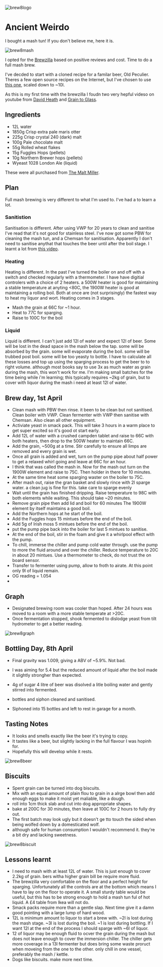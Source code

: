 ![brew8logo](images/brew8logo.png)

# Ancient Weirdo

I bought a mash tun! If you don't believe me, here it is.

![brew8mash](images/brew8mash.jpg)

I opted for the [Brewzilla](https://brewkegtap.co.uk/products/brewzilla-robobrew-35l-gen3-1-1-bundle) based on positive reviews and cost. Time to do a full mash brew.

I've decded to start with a cloned recipe for a familar beer, Old Peculier. Theres a few open source recipes on the Internet, but I've chosen to use [this one](http://www.britishbrewer.com/2010/02/recipe-theakston-old-peculier-version-1/), scaled down to ~10l.

As this is my first time with the brewzilla I foudn two very hepful videso on youtube from [David Heath](https://www.youtube.com/watch?v=HxLJau-hBTs) and [Grain to Glass](https://www.youtube.com/watch?v=SN2Ze9B2iZ8).

## Ingredients

- 12L water
- 1850g Crisp extra pale maris otter
- 225g Crisp crystal 240 (dark) malt
- 100g Pale chocolate malt
- 55g Rolled wheat flakes
- 15g Fuggles Hops (pellets)
- 10g Northern Brewer hops (pellets)
- Wyeast 1028 London Ale (liquid)

These were all purchased from [The Malt Miller](https://www.themaltmiller.co.uk).

## Plan

Full mash brewing is very different to what I'm used to. I've had a to learn a lot.

### Sanitistion

Sanitisation is different. After using VWP for 20 years to clean and sanitise I've read that it's not good for stainless steel.  I've now got some PBW for cleaning the mash tun, and a Chemsan for sanitisation. Apparently I don't need to sanitise anythat that touches the beer until after the boil stage. I learnt a lot from [this video](https://www.youtube.com/watch?v=8p6CmLoj0eo).

### Heating

Heating is different. In the past I've turned the boiler on and off with a switch and checked regularly with a thermometer. I have have digitial controlers with a choice of 2 heaters. a 500W heater is good for maintaining a stable temperature at anyting <80C, the 1900W heater is good at maintaining a rolling boil. Both at once are (not surprisingly) the fastest way to heat my liquor and wort. Heating comes in 3 stages.

* Mash the grain at 66C for ~1 hour.
* Heat to 77C for sparging.
* Raise to 100C for the boil

### Liquid

Liquid is different. I can't just add 12l of water and expect 12l of beer. Some will be lost in the dead space in the mash below the tap. some will be absorbed by the grain. some will evaporate during the boil. some will be trubbed post boil. some will be too yeasty to bottle. I have to calculate all these losses and top up using the sparging process to get the beer to to right volume. although most books say to use 3x as much water as grain during the mash, this won't work for me. I'm making small batches for the time being while i'm learning; this typically requires ~2kg of grain, but to cover with liquor during the mash i need at least 12l of water.

## Brew day, 1st April

* Clean mash with PBW then rinse. it been to be clean but not sanitised. Clean boiler with VWP. Clean fermenter with VWP then sanitise with Chemsan. Also clean all other equipment.
* Activiate yeast in smack pack. This will take 3 hours in a warm place to get super excited so it's good ot start early.
* Add 12L of water with a crushed campden tablet and raise to 66C with both heaters, then drop to the 500W heater to maintain 66C.
* Add the grain, ~500g at a time. Stir carefully to ensure all limps are removed and every grain is wet.
* Once all grain is added and wet, turn on the pump pipe about half power to get a relaxed whirl going and leave at 66C for an hour.
* I think that was called the mash in. Now for the mash out turn on the 1900W element and raise to 75C. Then holder in there for 10 minutes.
* At the same time heat some sparging waster on the boiler to 75C.
* After mash out, raise the gran basket and slowly rince with 2l sparge water. a clean jug is fine for this. take care to sparge evenly
* Wait until the grain has finished dripping. Raise temperature to 98C with both elements while waiting. This should take ~20 minutes.
* Remove grain pipe then add lid and boil for 60 minutes The 1900W element by itself maintains a good boil.
* Add the Northern hops at he start of the boil.
* Add the Fuggles hops 15 mintues before the end of the boil.
* Add 5g of Irish moss 5 mintues before the end of the boil.
* put the pump pipe back into the boiler for last 5 mintues to sanitise. 
* At the end of the boil, stir in the foam and give it a whirlpool effect with the pump.
* To chill, immerse the chiller and pump cold water through. use the pump to more the fluid around and over the chiller. Reduce temperature to 20C in about 20 mintues. Use a thermometer to check, do not trust the on board sensor.
* Transfer to fermenter using pump, allow to froth to airate. At this point only 9l of liquid remain.
* OG reading = 1.054
* 

## Graph

* Designated brewing room was cooler than hoped. After 24 hours was moved to a room with a more stable temperate at >20C.
* Once fermentation stopped, shook fermented to dislodge yeast from tilt hydrometer to get a better reading.

![brew8graph](images/brew8graph.png)

## Bottling Day, 8th April

- Final gravity was 1.009, giving a ABV of ~5.9%. Not bad.

- I was aiming for 5.4 but the reduced amount of liquid after the boil made it slightly strongher than expected.

- 4g of sugar 4 litre of beer was disolved a litle boiling water and gently stirred into fermented.

- bottles and siphon cleaned and sanitised.

- Siphoned into 15 bottles and left to rest in garage for a month.

  

## Tasting Notes

* It looks and smells exactly like the beer it's trying to copy.
* It tastes like a beer, but slightly lacking in the full flavour I was hopinh for.
* Hopefully this will develop while it rests.

![brew8beer](images/brew8beer.jpg)

## Biscuits

* Spent grain can be turned into dog biscuits.
* Mix with an equal amount of plain flou to grain in a alrge bowl then add enough eggs to make it moist yet maliable, like a dough.
* roll into 1cm thick slab and cut into dog appropriate shapes.
* bake at 200C for 30 minutes, then leave at 100C for 2 hours to fully dry out.
* The first batch may look ugly but it doesn't ge tto touch the sided when being wolfed down by a domesticated wolf.
* although safe for human consumption I wouldn't recommend it. they're a bit dry and lacking sweetness.

![brew8biscuit](images/brew8biscuit.jpg)

## Lessons learnt

* I need to mash with at least 12L of water. This is just enough to cover 2.2kg of grain. bers witha higher grain bill be require more fluid.
* The brewzilla very comfortable on the floor and a perfect height for sparging. Unfortunately all the controls are at the bottom which means I have to lay on the floor to operate it. A small sturdy table would be useful, but this has to be strong enough to hold a mash tun ful of hot liquid. A £4 table from Ikea will not do.
* Smack packs require more than a gentle slap. Next time give it a damn good pointing with a large lump of hard wood.
* 12L is minimum amount to liquor to start a brew with. ~2l is lost during the mash stage. ~3l is lost during the boil. ~1 is lost during bottling. If I want 12l at the end of the process I should sparge with ~6l of liquor.
* 12 of liquor may be enough fluid to ocver the grain during the mash but does not leave enough to cover the immersion chiller. The chiller gets more coverage in a 13l fermenter but does bring some waste proruct when moveing from the one to the other. only chill in one vessel, preferably the mash / kettle.
* Dogs like biscuits. make more next time.